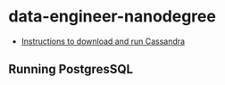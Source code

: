 # data-engineer-nanodegree


* [Instructions to download and run Cassandra](https://cassandra.apache.org/doc/latest/getting_started/installing.html)


## Running PostgresSQL
